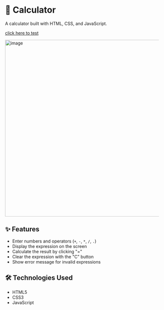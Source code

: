 # 🧮 Calculator

A calculator built with HTML, CSS, and JavaScript.

<p align="">
  <a href="https://ana-alves-santos.github.io/calculator-js/"target="_blank">
    click here to test
  </a>
</p>


<img width="1340" height="578" alt="image" src="https://github.com/user-attachments/assets/9814414a-d90e-4b3f-a828-62c82dfbca9a" />


## ✨ Features

- Enter numbers and operators (`+`, `-`, `*`, `/`, `.`)
- Display the expression on the screen
- Calculate the result by clicking "="
- Clear the expression with the "C" button
- Show error message for invalid expressions



## 🛠️ Technologies Used

- HTML5
- CSS3 
- JavaScript 

